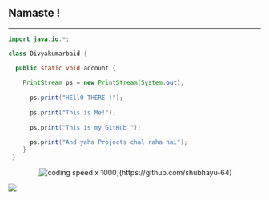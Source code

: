 ## Namaste ! 
---


```java
import java.io.*;

class Divyakumarbaid {

  public static void account {
  
    PrintStream ps = new PrintStream(System.out);
    
      ps.print("HEllO THERE !");
      
      ps.print("This is Me!");
      
      ps.print("This is my GitHub ");
      
      ps.print("And yaha Projects chal raha hai");
    }
 }
```
<div align=center>
  
[![coding speed x 1000]("https://media.tenor.com/images/cba2789eade197809794c73b7590ab44/tenor.gif")](https://github.com/shubhayu-64)
</div>

<img src="https://media.tenor.com/images/cba2789eade197809794c73b7590ab44/tenor.gif">


<!--
**DivyaKumarBaid/DivyaKumarBaid** is a ✨ _special_ ✨ repository because its `README.md` (this file) appears on your GitHub profile.

Here are some ideas to get you started:

- 🔭 I’m currently working on ...
- 🌱 I’m currently learning ...
- 👯 I’m looking to collaborate on ...
- 🤔 I’m looking for help with ...
- 💬 Ask me about ...
- 📫 How to reach me: ...
- 😄 Pronouns: ...
- ⚡ Fun fact: ...
-->
